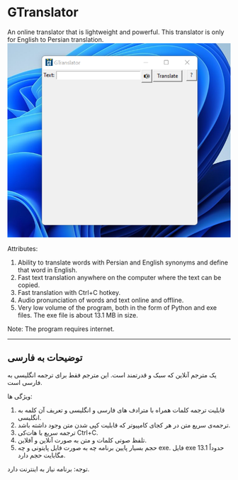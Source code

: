 # GTranslator
An online translator that is lightweight and powerful. This translator is only for English to Persian translation.
![image from GTranslator user interface](https://github.com/PAIREN1383/GTranslator/blob/main/GTranslator_img.png)

Attributes:
 1.  Ability to translate words with Persian and English synonyms and define that word in English.
 2.  Fast text translation anywhere on the computer where the text can be copied.
 3.  Fast translation with Ctrl+C hotkey.
 4.  Audio pronunciation of words and text online and offline.
 5.  Very low volume of the program, both in the form of Python and exe files.  The exe file is about 13.1 MB in size.


Note: The program requires internet.

----------------------
## توضیحات به فارسی

یک مترجم آنلاین که سبک و قدرتمند است.  این مترجم فقط برای ترجمه انگلیسی به فارسی است.


ویژگی ها:
1. قابلیت ترجمه کلمات همراه با مترادف های فارسی و انگلیسی و تعریف آن کلمه به انگلیسی.
2. ترجمه‌ی سریع متن در هر کجای کامپیوتر که قابلیت کپی شدن متن وجود داشته باشد.
3. ترجمه سریع با هات‌کی Ctrl+C.
4. تلفظ صوتی کلمات و متن به صورت آنلاین و آفلاین.
6. حجم بسیار پایین برنامه چه به صورت فایل پایتونی و چه exe. فایل exe حدوداً 13.1 مگابایت حجم دارد.


توجه: برنامه نیاز به اینترنت دارد.

